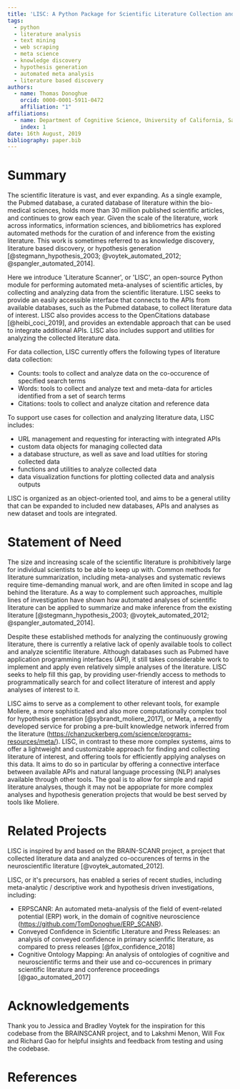 ```yaml
---
title: 'LISC: A Python Package for Scientific Literature Collection and Analysis'
tags:
  - python
  - literature analysis
  - text mining
  - web scraping
  - meta science
  - knowledge discovery
  - hypothesis generation
  - automated meta analysis
  - literature based discovery
authors:
  - name: Thomas Donoghue
    orcid: 0000-0001-5911-0472
    affiliation: "1"
affiliations:
  - name: Department of Cognitive Science, University of California, San Diego
    index: 1
date: 16th August, 2019
bibliography: paper.bib
---
```


# Summary

The scientific literature is vast, and ever expanding. As a single example, the Pubmed database, a curated
database of literature within the bio-medical sciences, holds more than 30 million published scientific articles,
and continues to grow each year. Given the scale of the literature, work across informatics, information sciences, and
bibliometrics has explored automated methods for the curation of and inference from the existing literature. This
work is sometimes referred to as knowledge discovery, literature based discovery,
or hypothesis generation [@stegmann_hypothesis_2003; @voytek_automated_2012; @spangler_automated_2014].

Here we introduce 'Literature Scanner', or 'LISC', an open-source Python module
for performing automated meta-analyses of scientific articles, by collecting and analyzing
data from the scientific literature. LISC seeks to provide an easily accessible interface that
connects to the APIs from available databases, such as the Pubmed database, to collect literature data
of interest. LISC also provides access to the OpenCitations database [@heibi_coci_2019], and provides
an extendable approach that can be used to integrate additional APIs. LISC also includes support and
utilities for analyzing the collected literature data.

For data collection, LISC currently offers the following types of literature data collection:

- Counts: tools to collect and analyze data on the co-occurence of specified search terms
- Words: tools to collect and analyze text and meta-data for articles identified from a set of search terms
- Citations: tools to collect and analyze citation and reference data

To support use cases for collection and analyzing literature data, LISC includes:

- URL management and requesting for interacting with integrated APIs
- custom data objects for managing collected data
- a database structure, as well as save and load utilties for storing collected data
- functions and utilities to analyze collected data
- data visualization functions for plotting collected data and analysis outputs

LISC is organized as an object-oriented tool, and aims to be a general utility that can
be expanded to included new databases, APIs and analyses as new dataset and tools are integrated.

# Statement of Need

The size and increasing scale of the scientific literature is prohibitively large for
individual scientists to be able to keep up with. Common methods for literature summarization,
including meta-analyses and systematic reviews require time-demanding manual work, and are often
limited in scope and lag behind the literature. As a way to complement such approaches, multiple
lines of investigation have shown how automated analyses of scientific literature can be applied
to summarize and make inference from the existing literature [@stegmann_hypothesis_2003;
@voytek_automated_2012; @spangler_automated_2014].

Despite these established methods for analyzing the continuously growing literature, there is
currently a relative lack of openly available tools to collect and analyze scientific literature.
Although databases such as Pubmed have application programming interfaces (API), it still takes
considerable work to implement and apply even relatively simple analyses of the literature. LISC
seeks to help fill this gap, by providing user-friendly access to methods to programmatically search
for and collect literature of interest and apply analyses of interest to it.

LISC aims to serve as a complement to other relevant tools, for example Moliere,
a more sophisticated and also more computationally complex tool for hypothesis
generation [@sybrandt_moliere_2017], or Meta, a recently developed service for probing
a pre-built knowledge network inferred from the literature
(https://chanzuckerberg.com/science/programs-resources/meta/).
LISC, in contrast to these more complex systems, aims to offer a lightweight and customizable
approach for finding and collecting literature of interest, and offering tools for efficiently
applying analyses on this data. It aims to do so in particular by offering a connective
interface between available APIs and natural language processing (NLP) analyses
available through other tools. The goal is to allow for simple and rapid literature analyses,
though it may not be appopriate for more complex analyses and hypothesis generation projects
that would be best served by tools like Moliere.

# Related Projects

LISC is inspired by and based on the BRAIN-SCANR project, a project that collected literature
data and analyzed co-occurences of terms in the neuroscientific literature [@voytek_automated_2012].

LISC, or it's precursors, has enabled a series of recent studies, including meta-analytic / descriptive
work and hypothesis driven investigations, including:

- ERPSCANR: An automated meta-analysis of the field of event-related potential (ERP) work,
in the domain of cognitive neuroscience (https://github.com/TomDonoghue/ERP_SCANR).
- Conveyed Confidence in Scientific Literature and Press Releases: an analysis of
conveyed confidence in primary scienfific literature, as compared to press releases [@fox_confidence_2018]
- Cognitive Ontology Mapping: An analysis of ontologies of cognitive and neuroscientific terms and
their use and co-occurences in primary scientific literature and conference proceedings [@gao_automated_2017]

# Acknowledgements

Thank you to Jessica and Bradley Voytek for the inspiration for this codebase from the BRAINSCANR project,
and to Lakshmi Menon, Will Fox and Richard Gao for helpful insights and feedback from testing and using the codebase.

# References
